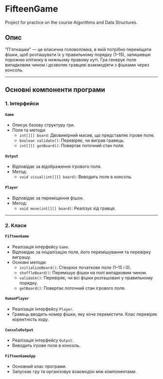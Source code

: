 # FifteenGame
Project for practice on the course Algorithms and Data Structures.

## Опис

"П'ятнашки" — це класична головоломка, в якій потрібно переміщати фішки, щоб розташувати їх у правильному порядку (1–15), залишивши порожню клітинку в нижньому правому куті. Гра генерує поле випадковим чином і дозволяє гравцеві взаємодіяти з фішками через консоль.

---

## Основні компоненти програми

### 1. Інтерфейси
#### `Game`
- Описує базову структуру гри.
- Поля та методи:
  - `int[][] board`: Двовимірний масив, що представляє ігрове поле.
  - `boolean validate()`: Перевіряє, чи виграв гравець.
  - `int[][] getBoard()`: Повертає поточний стан поля.

#### `Output`
- Відповідає за відображення ігрового поля.
- Метод:
  - `void visual(int[][] board)`: Виводить поле в консоль.

#### `Player`
- Відповідає за переміщення фішок.
- Метод:
  - `void move(int[][] board)`: Реалізує хід гравця.

---

### 2. Класи
#### `FifteenGame`
- Реалізація інтерфейсу `Game`.
- Відповідає за ініціалізацію поля, його перемішування та перевірку виграшу.
- Основні методи:
  - `initializeBoard()`: Створює початкове поле (1–15 і 0).
  - `shuffleBoard()`: Перемішує фішки на полі випадковим чином.
  - `validate()`: Перевіряє, чи всі фішки розташовані у правильному порядку.
  - `getBoard()`: Повертає поточний стан ігрового поля.

#### `HumanPlayer`
- Реалізація інтерфейсу `Player`.
- Гравець вводить номер фішки, яку хоче перемістити. Клас перевіряє коректність ходу.

#### `ConsoleOutput`
- Реалізація інтерфейсу `Output`.
- Виводить ігрове поле в консоль.

#### `FifteenGameApp`
- Основний клас програми.
- Запускає гру та організовує взаємодію між компонентами.

